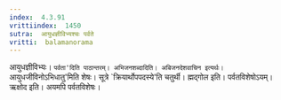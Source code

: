 ```yaml
---
index:  4.3.91
vrittiindex:  1450
sutra:  आयुधज्ञीविभ्यश्चः पर्वते
vritti:  balamanorama 
---
```


आयुधज्ञीविभ्यः। `पर्वता'दिति पाठान्तरम्। अभिजनशब्दादिति। अबिजनदेशवाचिन इत्यर्थः। `आयुधजीविनोऽभिधातु'मिति शेषः। सूत्रे `क्रियार्थोपपदस्ये'ति चतुर्थी। ह्मद्गोल इति। पर्वतविशेषोऽयम्। ऋक्षोद इति। अयमपि पर्वतविशेषः। 

